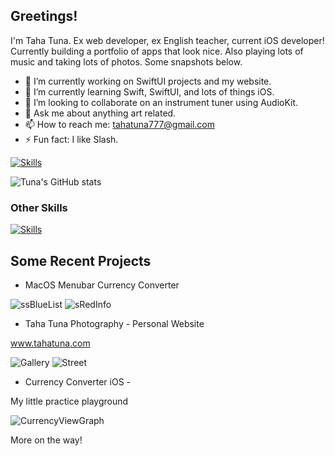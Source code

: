 ## Greetings! 

I'm Taha Tuna. Ex web developer, ex English teacher, current iOS developer! Currently building a portfolio of apps that look nice. Also playing lots of music and taking lots of photos. Some snapshots below.

- 🔭 I’m currently working on SwiftUI projects and my website.
- 🌱 I’m currently learning Swift, SwiftUI, and lots of things iOS.
- 👯 I’m looking to collaborate on an instrument tuner using AudioKit.
- 💬 Ask me about anything art related.
- 📫 How to reach me: tahatuna777@gmail.com
- ⚡ Fun fact: I like Slash.

[![Skills](https://skillicons.dev/icons?i=html,css,js,nodejs,cs,swift)](https://skillicons.dev)

![Tuna's GitHub stats](https://github-readme-stats.vercel.app/api?username=TahaTuna1&show_icons=true&theme=dracula)

### Other Skills

[![Skills](https://skillicons.dev/icons?i=blender,figma,git,ps,unity)](https://skillicons.dev)

## Some Recent Projects

- MacOS Menubar Currency Converter

![ssBlueList](https://user-images.githubusercontent.com/119931873/234127748-514b193b-cb3d-425d-8e26-79a91c82fbfc.jpg)
![sRedInfo](https://user-images.githubusercontent.com/119931873/234127797-8ea8a459-5834-47d7-9956-678df8aa0695.jpg)

- Taha Tuna Photography - Personal Website

www.tahatuna.com

![Gallery](https://user-images.githubusercontent.com/119931873/234128232-b94983ea-a488-4528-8c59-d3ef75a772d9.jpg)
![Street](https://user-images.githubusercontent.com/119931873/234128257-c5f7e804-28fa-4913-b0cc-2a42bd523427.jpg)

- Currency Converter iOS -

My little practice playground

![CurrencyViewGraph](https://user-images.githubusercontent.com/119931873/234128378-21adc94a-d9ec-4139-9f7f-174d015d769d.png)


More on the way!
